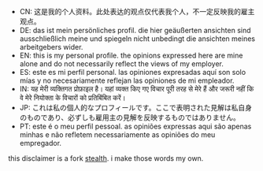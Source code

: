 - CN: 这是我的个人资料。此处表达的观点仅代表我个人，不一定反映我的雇主观点。
- DE: das ist mein persönliches profil. die hier geäußerten ansichten sind ausschließlich meine und spiegeln nicht unbedingt die ansichten meines arbeitgebers wider.
- EN: this is my personal profile. the opinions expressed here are mine alone and do not necessarily reflect the views of my employer.
- ES: este es mi perfil personal. las opiniones expresadas aquí son solo mías y no necesariamente reflejan las opiniones de mi empleador.
- IN: यह मेरी व्यक्तिगत प्रोफ़ाइल है। यहां व्यक्त किए गए विचार पूरी तरह से मेरे हैं और जरूरी नहीं कि वे मेरे नियोक्ता के विचारों को प्रतिबिंबित करें।
- JP: これは私の個人的なプロフィールです。ここで表明された見解は私自身のものであり、必ずしも雇用主の見解を反映するものではありません。
- PT: este é o meu perfil pessoal. as opiniões expressas aqui são apenas minhas e não refletem necessariamente as opiniões do meu empregador.

this disclaimer is a fork [stealth](https://github.com/stealth). i make those words my own.
